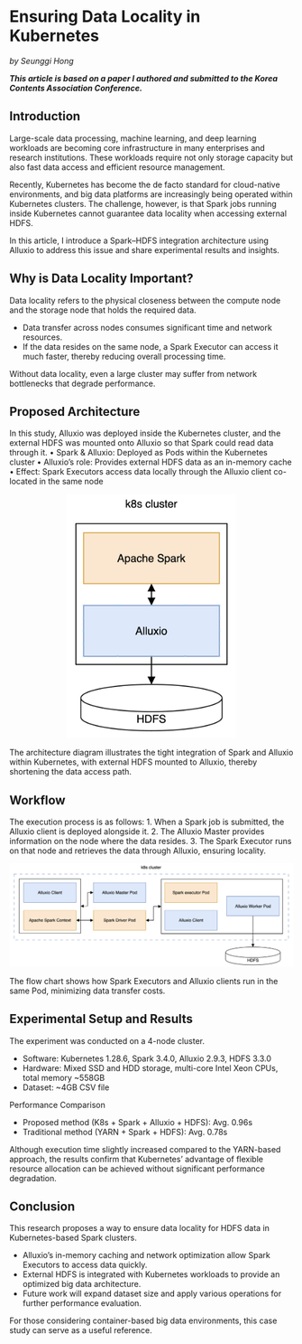 # Ensuring Data Locality in Kubernetes

_by Seunggi Hong_

**_This article is based on a paper I authored and submitted to the Korea Contents Association Conference._**

## Introduction

Large-scale data processing, machine learning, and deep learning workloads are becoming core infrastructure in many enterprises and research institutions. These workloads require not only storage capacity but also fast data access and efficient resource management.

Recently, Kubernetes has become the de facto standard for cloud-native environments, and big data platforms are increasingly being operated within Kubernetes clusters. The challenge, however, is that Spark jobs running inside Kubernetes cannot guarantee data locality when accessing external HDFS.

In this article, I introduce a Spark–HDFS integration architecture using Alluxio to address this issue and share experimental results and insights.

## Why is Data Locality Important?

Data locality refers to the physical closeness between the compute node and the storage node that holds the required data.

- Data transfer across nodes consumes significant time and network resources.
- If the data resides on the same node, a Spark Executor can access it much faster, thereby reducing overall processing time.

Without data locality, even a large cluster may suffer from network bottlenecks that degrade performance.

## Proposed Architecture

In this study, Alluxio was deployed inside the Kubernetes cluster, and the external HDFS was mounted onto Alluxio so that Spark could read data through it.
• Spark & Alluxio: Deployed as Pods within the Kubernetes cluster
• Alluxio’s role: Provides external HDFS data as an in-memory cache
• Effect: Spark Executors access data locally through the Alluxio client co-located in the same node

<p align="center">
  <img src="../../assets/data-locality-1.png" alt="alluxio" width="300"/>
</p>

The architecture diagram illustrates the tight integration of Spark and Alluxio within Kubernetes, with external HDFS mounted to Alluxio, thereby shortening the data access path.

## Workflow

The execution process is as follows: 1. When a Spark job is submitted, the Alluxio client is deployed alongside it. 2. The Alluxio Master provides information on the node where the data resides. 3. The Spark Executor runs on that node and retrieves the data through Alluxio, ensuring locality.

<p align="center">
  <img src="../../assets/data-locality-2.png" alt="alluxio" width="600"/>
</p>

The flow chart shows how Spark Executors and Alluxio clients run in the same Pod, minimizing data transfer costs.

## Experimental Setup and Results

The experiment was conducted on a 4-node cluster.

- Software: Kubernetes 1.28.6, Spark 3.4.0, Alluxio 2.9.3, HDFS 3.3.0
- Hardware: Mixed SSD and HDD storage, multi-core Intel Xeon CPUs, total memory ~558GB
- Dataset: ~4GB CSV file

Performance Comparison

- Proposed method (K8s + Spark + Alluxio + HDFS): Avg. 0.96s
- Traditional method (YARN + Spark + HDFS): Avg. 0.78s

Although execution time slightly increased compared to the YARN-based approach, the results confirm that Kubernetes’ advantage of flexible resource allocation can be achieved without significant performance degradation.

## Conclusion

This research proposes a way to ensure data locality for HDFS data in Kubernetes-based Spark clusters.

- Alluxio’s in-memory caching and network optimization allow Spark Executors to access data quickly.
- External HDFS is integrated with Kubernetes workloads to provide an optimized big data architecture.
- Future work will expand dataset size and apply various operations for further performance evaluation.

For those considering container-based big data environments, this case study can serve as a useful reference.
